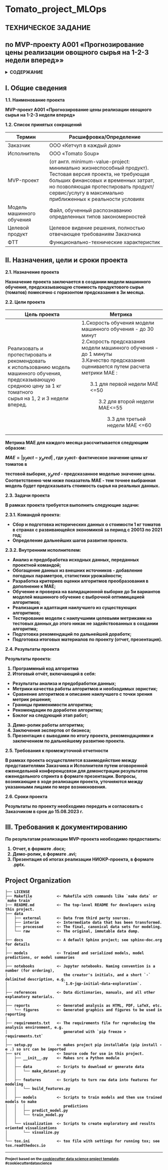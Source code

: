Tomato_project_MLOps
==============================

ТЕХНИЧЕСКОЕ ЗАДАНИЕ
------------

**по MVP-проекту А001 «Прогнозирование цены реализации овощного сырья на 1-2-3 недели вперед»»**
------------

<details><summary><b>СОДЕРЖАНИЕ</b></summary>



<br><b>1. Общие сведения 
<ul>1.1. Наименование проекта
<ul>1.2. Список принятых сокращений

<br><b>2. Назначения, цели и сроки проекта
<ul>2.1. Назначение проекта
<ul>2.2. Цели проекта
<ul>2.3. Задачи проекта
<ul>2.4. Результаты проекта
<ul>2.5. Требования к промежуточной отчетности
<ul>2.6. Сроки проекта

<br><b>3. Требования к документированию

</details>

I. Общие сведения
------------

**1.1. Наименование проекта**

MVP-проект А001 «Прогнозирование цены реализации овощного сырья на 1-2-3 недели вперед»

**1.2. Список принятых сокращений**

| Термин | Расшифровка/Определение |
| ------ | ------ |
|Заказчик         |ООО «Кетчуп в каждый дом»        |
|Исполнитель| ООО «Tomato Soup»        |
|MVP-проект        | (от англ. minimum-value-project: минимально жизнеспособный продукт). Тестовая версия проекта, не требующая больших финансовых и временных затрат, но позволяющая протестировать продукт/сервис/услугу в максимально приближенных к реальности условиях |
|Модель машинного обучения        | Файл, обученный распознаванию определенных типов закономерностей       |
|Целевой продукт        | Целевое видение решения, полностью отвечающее требованиям Заказчика        |
| ФТТ       | Функционально-технические характеристик        |

II. Назначения, цели и сроки проекта
------------

**2.1. Назначение проекта**

Назначение проекта заключается в создании модели машинного обучения, предсказывающую стоимость продуктового сырья (томатов) помесячно с горизонтом предсказания в 3и месяца. 

**2.2. Цели проекта**

| Цель проекта | Метрика|
| ------ | ------ |
| Реализовать и протестировать и рекомендовать<br> к использованию модель машинного обучения,<br> предсказывающую среднюю цену за 1 кг томатного<br> сырья на 1, 2 и 3 недели вперед.        |  1.Скорость обучения модели машинного обучения - до 30 минут <br>2.Скорость предсказания модели машинного обучения - до 1 минуты <br> 3.Качество предсказания оценивается путем расчета метрики MAE  : <br> <ul>3.1 для первой недели MAE <=50 <ul>3.2 для второй недели MAE<=55 <ul>3.3 для третьей недели MAE <=60|

Метрика MAE для каждого месяца рассчитывается следующим образом:

$MAE= | y_fact- y_pred |$ , где $y_fact$- фактическое значение цены кг томатов в 

тестовой выборке, $y_pred$ - предсказанное моделью значение  цены. 
Соответственно чем ниже показатель MAE - тем точнее выбранная модель будет предсказывать стоимость сырья на реальных данных.

**2.3. Задачи проекта**

В рамках проекта требуется выполнить следующие задачи:

**2.3.1. Командой проекта:**

- Сбор и подготовка  исторических данных о стоимости 1 кг томатов в странах с развивающейся экономикой за период с 20013 по 2021 год;
- Определение дальнейших шагов развития проекта.

**2.3.2. Внутренним исполнителем:**

- Анализ и предобработка исходных данных, переданных проектной командой;
- Обогащение данных из внешних источников - добавление погодных параметров, статистики урожайности;
- Разработка критериев оценки алгоритмов преобразования в дополнение к MAE;
- Обучение и проверка на валидационной выборке до 5и вариантов моделей машинного обучение с выброчной оптимицацией алгоритмов;
- Реализация и адаптация наилучшего из существующих алгоритмов;
- Тестирование модели с наилучшими целевыми метриками на тестовых данных,до этого никак не задействованных в создании алгоритма;
- Подготовка рекомендаций по дальнейшей доработк;
- Подготовка итоговых материалов по проекту (отчет, презентация). 

**2.4.	Результаты проекта**

Результаты проекта:
1. Программный код алгоритма
2. Итоговый отчёт, включающий в себя:
- Результаты анализа и предобработки данных;
- Метрики качества работы алгоритмов и необходимых эвристик;
- Сравнение алгоритмов и описание наилучшего с точки зрения метрик решения;
- Границы применимости алгоритма;
- Рекомендации по доработке алгоритма;
- Бэклог на следующий этап работ;
3. Демо-ролик работы алгоритма; 
4. Заключения экспертов от бизнеса;
5. Презентация с выводами по итогу проекта, рекомендациями и заключением по дальнейшему развитию проекта.

**2.5. Требования к промежуточной отчетности**

В рамках проекта осуществляется взаимодействие между представителями Заказчика и Исполнителя путем оговоренной еженедельной конференцсвязи для демонстрации результатов еженедельного спринта в формате презентации. Вопросы, возникающие в ходе реализации проекта, уточняются между указанными лицами по мере возникновения.

**2.6. Сроки проекта**

Результаты по проекту необходимо передать и согласовать с Заказчиком в срок до **15.08.2023 г.**

III. Требования к документированию
------------

По результатам реализации MVP-проекта необходимо предоставить:
1. Отчет, в формате .doсx;
2. Демо-ролик, в формате .avi;
3. Презентация об итогах реализации НИОКР-проекта, в формате .pptx.


Project Organization
------------

    ├── LICENSE
    ├── Makefile           <- Makefile with commands like `make data` or `make train`
    ├── README.md          <- The top-level README for developers using this project.
    ├── data
    │   ├── external       <- Data from third party sources.
    │   ├── interim        <- Intermediate data that has been transformed.
    │   ├── processed      <- The final, canonical data sets for modeling.
    │   └── raw            <- The original, immutable data dump.
    │
    ├── docs               <- A default Sphinx project; see sphinx-doc.org for details
    │
    ├── models             <- Trained and serialized models, model predictions, or model summaries
    │
    ├── notebooks          <- Jupyter notebooks. Naming convention is a number (for ordering),
    │                         the creator's initials, and a short `-` delimited description, e.g.
    │                         `1.0-jqp-initial-data-exploration`.
    │
    ├── references         <- Data dictionaries, manuals, and all other explanatory materials.
    │
    ├── reports            <- Generated analysis as HTML, PDF, LaTeX, etc.
    │   └── figures        <- Generated graphics and figures to be used in reporting
    │
    ├── requirements.txt   <- The requirements file for reproducing the analysis environment, e.g.
    │                         generated with `pip freeze > requirements.txt`
    │
    ├── setup.py           <- makes project pip installable (pip install -e .) so src can be imported
    ├── src                <- Source code for use in this project.
    │   ├── __init__.py    <- Makes src a Python module
    │   │
    │   ├── data           <- Scripts to download or generate data
    │   │   └── make_dataset.py
    │   │
    │   ├── features       <- Scripts to turn raw data into features for modeling
    │   │   └── build_features.py
    │   │
    │   ├── models         <- Scripts to train models and then use trained models to make
    │   │   │                 predictions
    │   │   ├── predict_model.py
    │   │   └── train_model.py
    │   │
    │   └── visualization  <- Scripts to create exploratory and results oriented visualizations
    │       └── visualize.py
    │
    └── tox.ini            <- tox file with settings for running tox; see tox.readthedocs.io


--------

<p><small>Project based on the <a target="_blank" href="https://drivendata.github.io/cookiecutter-data-science/">cookiecutter data science project template</a>. #cookiecutterdatascience</small></p>
